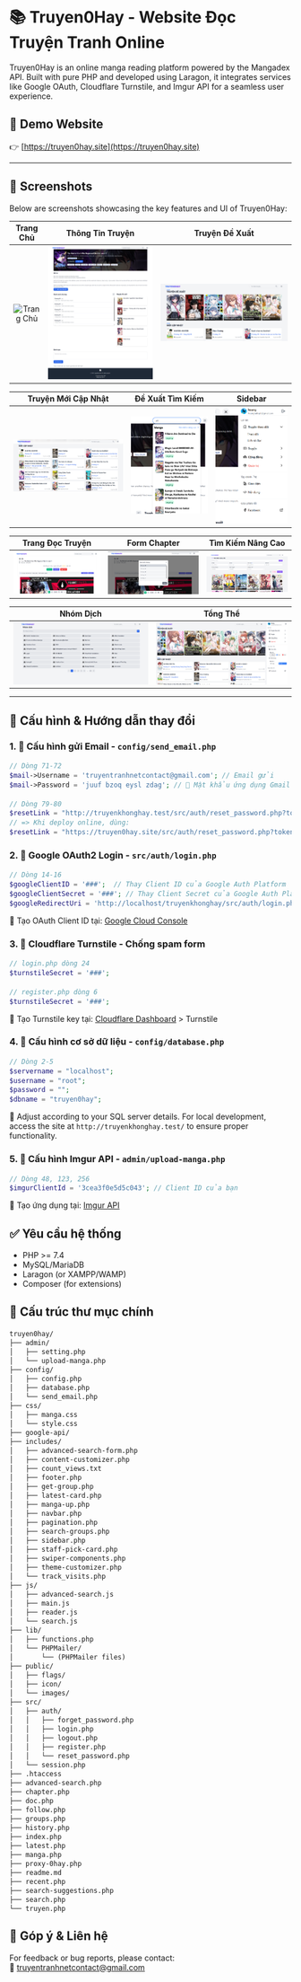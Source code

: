 # 📚 Truyen0Hay - Website Đọc Truyện Tranh Online

Truyen0Hay is an online manga reading platform powered by the Mangadex API. Built with pure PHP and developed using Laragon, it integrates services like Google OAuth, Cloudflare Turnstile, and Imgur API for a seamless user experience.

## 🚀 Demo Website

👉 [https://truyen0hay.site](https://truyen0hay.site)

---

## 📸 Screenshots

Below are screenshots showcasing the key features and UI of Truyen0Hay:

| **Trang Chủ** | **Thông Tin Truyện** | **Truyện Đề Xuất** |
|:-------------:|:--------------------:|:------------------:|
| ![Trang Chủ](demo/1-trang-chu.png) | ![Thông Tin Truyện](demo/2-trang-thong-tin-truyen.png) | ![Truyện Đề Xuất](demo/3-truyen-de-xuat.png) |

| **Truyện Mới Cập Nhật** | **Đề Xuất Tìm Kiếm** | **Sidebar** |
|:-----------------------:|:--------------------:|:-----------:|
| ![Truyện Mới Cập Nhật](demo/4-truyen-moi-cap-nhat.png) | ![Đề Xuất Tìm Kiếm](demo/5-de-xuat-tim-kiem.png) | ![Sidebar](demo/6-siderbar.png) |

| **Trang Đọc Truyện** | **Form Chapter** | **Tìm Kiếm Nâng Cao** |
|:--------------------:|:----------------:|:---------------------:|
| ![Trang Đọc Truyện](demo/7-trang-doc-truyen.png) | ![Form Chapter](demo/8-form-chapter.png) | ![Tìm Kiếm Nâng Cao](demo/9-tim-kiem-nang-cao.png) |

| **Nhóm Dịch** | **Tổng Thể** |
|:-------------:|:------------:|
| ![Nhóm Dịch](demo/10-nhom-dich.png) | ![Tổng Thể](demo/tong-the.png) |

---

## 🔧 Cấu hình & Hướng dẫn thay đổi

### 1. 📧 Cấu hình gửi Email - `config/send_email.php`

```php
// Dòng 71-72
$mail->Username = 'truyentranhnetcontact@gmail.com'; // Email gửi
$mail->Password = 'juuf bzoq eysl zdag'; // 🔐 Mật khẩu ứng dụng Gmail

// Dòng 79-80
$resetLink = "http://truyenkhonghay.test/src/auth/reset_password.php?token=" . $token;
// => Khi deploy online, dùng:
$resetLink = "https://truyen0hay.site/src/auth/reset_password.php?token=" . $token;
```

### 2. 🔐 Google OAuth2 Login - `src/auth/login.php`

```php
// Dòng 14-16
$googleClientID = '###';  // Thay Client ID của Google Auth Platform
$googleClientSecret = '###'; // Thay Client Secret của Google Auth Platform
$googleRedirectUri = 'http://localhost/truyenkhonghay/src/auth/login.php'; // Thay localhost bằng domain của bạn
```

🔗 Tạo OAuth Client ID tại: [Google Cloud Console](https://console.cloud.google.com/apis/credentials)

### 3. 🧱 Cloudflare Turnstile - Chống spam form

```php
// login.php dòng 24
$turnstileSecret = '###';

// register.php dòng 6
$turnstileSecret = '###';
```

🔗 Tạo Turnstile key tại: [Cloudflare Dashboard](https://dash.cloudflare.com/) > Turnstile

### 4. 💾 Cấu hình cơ sở dữ liệu - `config/database.php`

```php
// Dòng 2-5
$servername = "localhost";
$username = "root";
$password = "";
$dbname = "truyen0hay";
```

📌 Adjust according to your SQL server details. For local development, access the site at `http://truyenkhonghay.test/` to ensure proper functionality.

### 5. 📸 Cấu hình Imgur API - `admin/upload-manga.php`

```php
// Dòng 48, 123, 256
$imgurClientId = '3cea3f0e5d5c043'; // Client ID của bạn
```

🔗 Tạo ứng dụng tại: [Imgur API](https://api.imgur.com/oauth2/addclient)

## ✅ Yêu cầu hệ thống

- PHP >= 7.4
- MySQL/MariaDB
- Laragon (or XAMPP/WAMP)
- Composer (for extensions)

## 📁 Cấu trúc thư mục chính

```
truyen0hay/
├── admin/
│   ├── setting.php
│   └── upload-manga.php
├── config/
│   ├── config.php
│   ├── database.php
│   └── send_email.php
├── css/
│   ├── manga.css
│   └── style.css
├── google-api/
├── includes/
│   ├── advanced-search-form.php
│   ├── content-customizer.php
│   ├── count_views.txt
│   ├── footer.php
│   ├── get-group.php
│   ├── latest-card.php
│   ├── manga-up.php
│   ├── navbar.php
│   ├── pagination.php
│   ├── search-groups.php
│   ├── sidebar.php
│   ├── staff-pick-card.php
│   ├── swiper-components.php
│   ├── theme-customizer.php
│   └── track_visits.php
├── js/
│   ├── advanced-search.js
│   ├── main.js
│   ├── reader.js
│   └── search.js
├── lib/
│   ├── functions.php
│   └── PHPMailer/
│       └── (PHPMailer files)
├── public/
│   ├── flags/
│   ├── icon/
│   └── images/
├── src/
│   ├── auth/
│   │   ├── forget_password.php
│   │   ├── login.php
│   │   ├── logout.php
│   │   ├── register.php
│   │   └── reset_password.php
│   └── session.php
├── .htaccess
├── advanced-search.php
├── chapter.php
├── doc.php
├── follow.php
├── groups.php
├── history.php
├── index.php
├── latest.php
├── manga.php
├── proxy-0hay.php
├── readme.md
├── recent.php
├── search-suggestions.php
├── search.php
└── truyen.php
```

## 🤝 Góp ý & Liên hệ

For feedback or bug reports, please contact:  
📩 [truyentranhnetcontact@gmail.com](mailto:truyentranhnetcontact@gmail.com)

